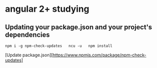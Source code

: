 # angular 2+ studying

## Updating your package.json and your project's dependencies
`npm i -g npm-check-updates  
ncu -u  
npm install`  

[Update package.json][https://www.npmjs.com/package/npm-check-updates]